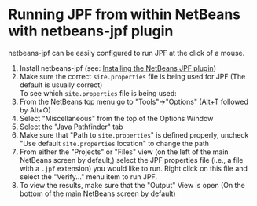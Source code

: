 # Running JPF from within NetBeans with netbeans-jpf plugin #
netbeans-jpf can be easily configured to run JPF at the click of a mouse.

 1. Install netbeans-jpf (see: [Installing the NetBeans JPF plugin](../install/netbeans-plugin.md))
 2. Make sure the correct `site.properties` file is being used for JPF (The default is usually correct)\
     To see which `site.properties` file is being used:
   3. From the NetBeans top menu go to "Tools"->"Options" (Alt+T followed by Alt+O)
   4. Select "Miscellaneous" from the top of the Options Window
   5. Select the "Java Pathfinder" tab
   6. Make sure that "Path to `site.properties`" is defined properly, uncheck "Use default `site.properties` location" to change the path
 7. From either the "Projects" or "Files" view (on the left of the main NetBeans screen by default,) select the JPF properties file (i.e., a file with a `.jpf` extension) you would like to run. Right click on this file and select the "Verify..." menu item to run JPF.
 8. To view the results, make sure that the "Output" View is open (On the bottom of the main NetBeans screen by default)